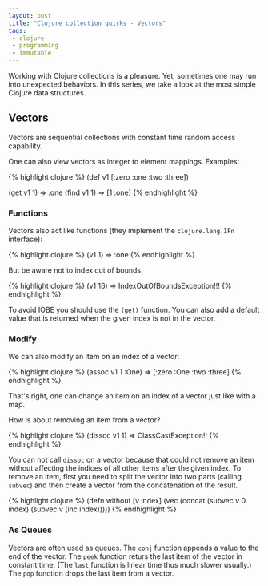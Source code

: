 ```yaml
---
layout: post
title: "Clojure collection quirks - Vectors"
tags:
 - clojure
 - programming
 - immutable
---
```


Working with Clojure collections is a pleasure. Yet, sometimes one may run into unexpected behaviors. In this series, we take a look at the most simple Clojure data structures.

## Vectors

Vectors are sequential collections with constant time random access capability.

One can also view vectors as integer to element mappings. Examples:

{% highlight clojure %}
(def v1 [:zero :one :two :three])

(get v1 1) => :one
(find v1 1) => [1 :one]
{% endhighlight %}

### Functions

Vectors also act like functions (they implement the `clojure.lang.IFn` interface):

{% highlight clojure %}
(v1 1) => :one
{% endhighlight %}

But be aware not to index out of bounds.

{% highlight clojure %}
(v1 16) => IndexOutOfBoundsException!!!
{% endhighlight %}

To avoid IOBE you should use the `(get)` function. You can also add a default value that is returned when the given index is not in the vector.

### Modify

We can also modify an item on an index of a vector:

{% highlight clojure %}
(assoc v1 1 :One) => [:zero :One :two :three]
{% endhighlight %}

That's right, one can change an item on an index of a vector just like with a map.

How is about removing an item from a vector?

{% highlight clojure %}
(dissoc v1 1) => ClassCastException!!
{% endhighlight %}

You can not call `dissoc` on a vector because that could not remove an item without affecting the indices of all other items after the given index. To remove an item, first you need to split the vector into two parts (calling `subvec`) and then create a vector from the concatenation of the result.

{% highlight clojure %}
(defn without [v index]
  (vec (concat 
    (subvec v 0 index) 
    (subvec v (inc index)))))
{% endhighlight %}

### As Queues

Vectors are often used as queues. The `conj` function appends a value to the end of the vector. The `peek` function returs the last item of the vector in constant time. (The `last` function is linear time thus much slower usually.) The `pop` function drops the last item from a vector.

